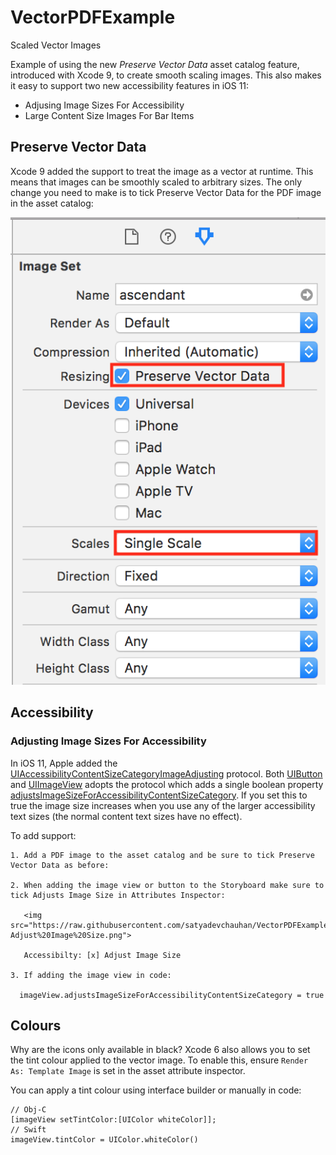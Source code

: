 # VectorPDFExample
Scaled Vector Images

Example of using the new *Preserve Vector Data* asset catalog feature, introduced with Xcode 9, to create smooth scaling images. This also makes it easy to support two new accessibility features in iOS 11:

+ Adjusing Image Sizes For Accessibility
+ Large Content Size Images For Bar Items

## Preserve Vector Data

Xcode 9 added the support to treat the image as a vector at runtime. This means that images can be smoothly scaled to arbitrary sizes. The only change you need to make is to tick Preserve Vector Data for the PDF image in the asset catalog:

<img src="https://raw.githubusercontent.com/satyadevchauhan/VectorPDFExample/master/Image%20Assets%20-%20Vector%20PDF%20Attributes.png">

## Accessibility

### Adjusting Image Sizes For Accessibility

In iOS 11, Apple added the [UIAccessibilityContentSizeCategoryImageAdjusting](https://developer.apple.com/documentation/uikit/uiaccessibilitycontentsizecategoryimageadjusting) protocol. Both [UIButton](https://developer.apple.com/documentation/uikit/uibutton) and [UIImageView](https://developer.apple.com/documentation/uikit/uiimageview) adopts the protocol which adds a single boolean property [adjustsImageSizeForAccessibilityContentSizeCategory](https://developer.apple.com/documentation/uikit/uiaccessibilitycontentsizecategoryimageadjusting/2890929-adjustsimagesizeforaccessibility?language=objc). If you set this to true the image size increases when you use any of the larger accessibility text sizes (the normal content text sizes have no effect).

To add support:

    1. Add a PDF image to the asset catalog and be sure to tick Preserve Vector Data as before:

    2. When adding the image view or button to the Storyboard make sure to tick Adjusts Image Size in Attributes Inspector:
       
       <img src="https://raw.githubusercontent.com/satyadevchauhan/VectorPDFExample/master/Accessibility-Adjust%20Image%20Size.png">
        
       Accessibilty: [x] Adjust Image Size

    3. If adding the image view in code:

      imageView.adjustsImageSizeForAccessibilityContentSizeCategory = true

## Colours
Why are the icons only available in black? Xcode 6 also allows you to set the tint colour applied to the vector image. To enable this, ensure `Render As: Template Image` is set in the asset attribute inspector.

You can apply a tint colour using interface builder or manually in code:

    // Obj-C
    [imageView setTintColor:[UIColor whiteColor]];
    // Swift
    imageView.tintColor = UIColor.whiteColor()

